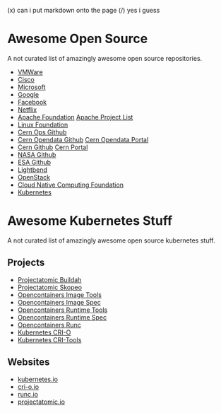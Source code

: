 (x) can i put markdown onto the page
(/) yes i guess

# Awesome Open Source
A not curated list of amazingly awesome open source repositories.

* [VMWare](http://vmware.github.io/)
* [Cisco](http://cisco.github.io/)
* [Microsoft](https://opensource.microsoft.com/)
* [Google](https://github.com/google)
* [Facebook](https://code.facebook.com/projects)
* [Netflix](http://netflix.github.io/#/)
* [Apache Foundation](https://github.com/apache) [Apache Project List](https://projects.apache.org/projects.html)
* [Linux Foundation](https://www.linuxfoundation.org/projects/)
* [Cern Ops Github](https://github.com/cernops)
* [Cern Opendata Github](https://github.com/cernopendata) [Cern Opendata Portal](http://opendata.cern.ch/)
* [Cern Github](https://github.com/cern) [Cern Portal](https://kt.cern/technologies)
* [NASA Github](https://github.com/nasa)
* [ESA Github](https://github.com/esa)
* [Lightbend](https://www.lightbend.com/open-source-core)
* [OpenStack](https://github.com/openstack)
* [Cloud Native Computing Foundation](https://www.cncf.io/)
* [Kubernetes](https://kubernetes.io/)

# Awesome Kubernetes Stuff
A not curated list of amazingly awesome open source kubernetes stuff.

## Projects

* [Projectatomic Buildah](https://github.com/projectatomic/buildah)
* [Projectatomic Skopeo](https://github.com/projectatomic/skopeo)
* [Opencontainers Image Tools](https://github.com/opencontainers/image-tools)
* [Opencontainers Image Spec](https://github.com/opencontainers/image-spec)
* [Opencontainers Runtime Tools](https://github.com/opencontainers/runtime-tools)
* [Opencontainers Runtime Spec](https://github.com/opencontainers/runtime-spec)
* [Opencontainers Runc](https://github.com/opencontainers/runc)
* [Kubernetes CRI-O](https://github.com/kubernetes-incubator/cri-o)
* [Kubernetes CRI-Tools](https://github.com/kubernetes-incubator/cri-tools)

## Websites

* [kubernetes.io](https://kubernetes.io/)
* [cri-o.io](https://cri-o.io/)
* [runc.io](https://runc.io)
* [projectatomic.io](https://www.projectatomic.io/)
